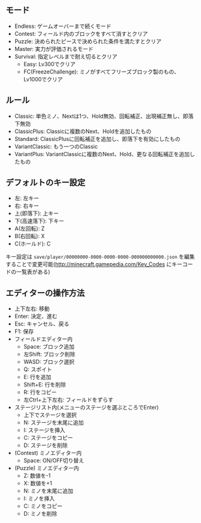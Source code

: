 ## モード
* Endless: ゲームオーバーまで続くモード
* Contest: フィールド内のブロックをすべて消すとクリア
* Puzzle: 決められたピースで決められた条件を満たすとクリア
* Master: 実力が評価されるモード
* Survival: 指定レベルまで耐え切るとクリア
  * Easy: Lv300でクリア
  * FC(FreezeChallenge): ミノがすべてフリーズブロック製のもの、Lv1000でクリア

## ルール
* Classic: 単色ミノ、Nextは1つ、Hold無効、回転補正、出現補正無し、即落下無効
* ClassicPlus: Classicに複数のNext、Holdを追加したもの
* Standard: ClassicPlusに回転補正を追加し、即落下を有効にしたもの
* VariantClassic: もう一つのClassic
* VariantPlus: VariantClassicに複数のNext、Hold、更なる回転補正を追加したもの

## デフォルトのキー設定
* 左: 左キー
* 右: 右キー
* 上(即落下): 上キー
* 下(高速落下): 下キー
* A(左回転): Z
* B(右回転): X
* C(ホールド): C

キー設定は `save/player/00000000-0000-0000-0000-000000000000.json` を編集することで変更可能(http://minecraft.gamepedia.com/Key_Codes にキーコードの一覧表がある)

## エディターの操作方法
* 上下左右: 移動
* Enter: 決定、進む
* Esc: キャンセル、戻る
* F1: 保存
* フィールドエディター内
  * Space: ブロック追加
  * 左Shift: ブロック削除
  * WASD: ブロック選択
  * Q: スポイト
  * E: 行を追加
  * Shift+E: 行を削除
  * R: 行をコピー
  * 左Ctrl+上下左右: フィールドをずらす
* ステージリスト内(メニューのステージを選ぶところでEnter)
  * 上下でステージを選択
  * N: ステージを末尾に追加
  * I: ステージを挿入
  * C: ステージをコピー
  * D: ステージを削除
* (Contest) ミノエディター内
  * Space: ON/OFF切り替え
* (Puzzle) ミノエディター内
  * Z: 数値を-1
  * X: 数値を+1
  * N: ミノを末尾に追加
  * I: ミノを挿入
  * C: ミノをコピー
  * D: ミノを削除